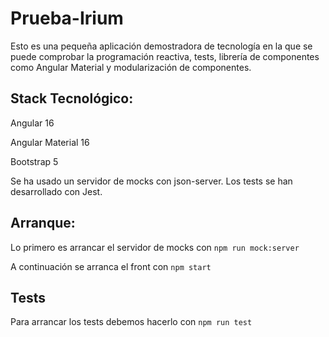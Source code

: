 # Prueba-Irium

Esto es una pequeña aplicación demostradora de tecnología en la que se puede comprobar la programación reactiva, tests, librería de componentes como Angular Material y modularización de componentes.

## Stack Tecnológico:

Angular 16

Angular Material 16

Bootstrap 5

Se ha usado un servidor de mocks con json-server.
Los tests se han desarrollado con Jest.

## Arranque:

Lo primero es arrancar el servidor de mocks con `npm run mock:server`

A continuación se arranca el front con `npm start`

## Tests

Para arrancar los tests debemos hacerlo con `npm run test`
